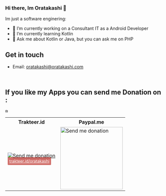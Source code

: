 
### Hi there, Im Oratakashi 👋

Im just a software enginering:

- 🔭 I’m currently working on a Consultant IT as a Android Developer
- 🌱 I’m currently learning Kotlin
- 💬 Ask me about Kotlin or Java, but you can ask me on PHP

## Get in touch
- Email: oratakashi@oratakashi.com

<br/>

## If you like my Apps you can send me Donation on :
<a href="https://www.buymeacoffee.com/oratakashi" target="_blank"><img src="https://cdn.buymeacoffee.com/buttons/lato-black.png" alt="Buy Me A Coffee" style="height: 10px !important;width: 10px !important;" ></a>
<table>
  <tr>
    <th>Trakteer.id</th>
    <th>Paypal.me</th>
  </tr>
  <tr>
     <td>
       <a href="https://paypal.me/oratakashi" target="_blank"><img src="https://i.ibb.co/ZWTfPPv/myqr.png" alt="Send me donation"></img></a><br/>
<a href="https://trakteer.id/oratakashi" style="background: rgba(191,53,46,.7); text-align: center; color: white; box-sizing: border-box; max-width: 220px; padding: 5px; line-height: 1.25em; border-radius: .2em; font-size: .8em;">trakteer.id/oratakashi</a>
    </td>
    <td>
      <a href="https://paypal.me/oratakashi" target="_blank"><img src="https://i.ibb.co/Mff5X7J/QRickit-3.png" alt="Send me donation" style="width:200px !important;height:200px !important"></img></a>
    </td>
  </tr>
</table>
